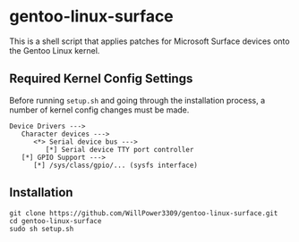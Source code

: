 # gentoo-linux-surface
This is a shell script that applies patches for Microsoft Surface devices onto the Gentoo Linux kernel.

## Required Kernel Config Settings
Before running `setup.sh` and going through the installation process, a number of kernel config changes must be made.

```
Device Drivers --->
   Character devices --->
      <*> Serial device bus --->
         [*] Serial device TTY port controller
   [*] GPIO Support --->
      [*] /sys/class/gpio/... (sysfs interface)
```

## Installation

```
git clone https://github.com/WillPower3309/gentoo-linux-surface.git
cd gentoo-linux-surface
sudo sh setup.sh
```
